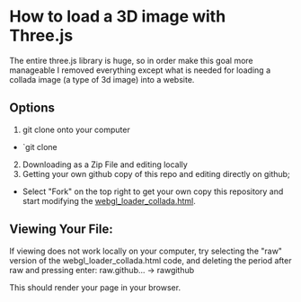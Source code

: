 How to load a 3D image with Three.js
===================================

The entire three.js library is huge, so in order make this goal more manageable I removed everything except what is needed for loading a collada image (a type of 3d image) into a website.

Options
-------


1. git clone onto your computer 
  * `git clone 
2. Downloading as a Zip File and editing locally
3. Getting your own github copy of this repo and editing directly on github;
  * Select "Fork" on the top right to get your own copy this repository and start modifying the [webgl_loader_collada.html](webgl_loader_collada.html).



 

Viewing Your File:
------------------
If viewing does not work locally on your computer, try selecting the "raw" version of the webgl_loader_collada.html code, and deleting the period after raw and pressing enter: raw.github... -> rawgithub

This should render your page in your browser.
